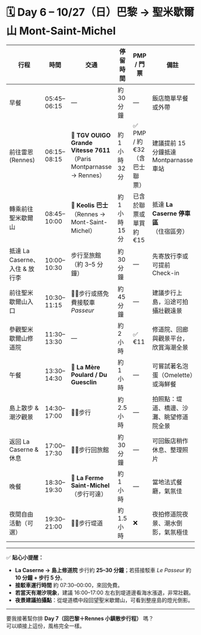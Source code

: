# 🗓️ Day 6 – 10/27（日）巴黎 → 聖米歇爾山 Mont-Saint-Michel

| 行程 | 時間 | 交通 | 停留時間 | PMP / 門票 | 備註 |
|------|------|------|-----------|-------------|------|
| 早餐 | 05:45–06:15 | — | 約 30 分鐘 | — | 飯店簡單早餐或外帶 |
| 前往雷恩 (Rennes) | 06:15–08:15 | 🚆 **TGV OUIGO Grande Vitesse 7611**（Paris Montparnasse → Rennes） | 約 1 小時 32 分 | ✅ PMP / 約 €32（含巴士聯票） | 建議提前 15 分鐘抵達 Montparnasse 車站 |
| 轉乘前往聖米歇爾山 | 08:45–10:00 | 🚌 **Keolis 巴士**（Rennes → Mont-Saint-Michel） | 約 1 小時 15 分 | 已含於聯票或單買約 €15 | 抵達 **La Caserne 停車區**（住宿區旁） |
| 抵達 La Caserne、入住 & 放行李 | 10:00–10:30 | 步行至旅館（約 3–5 分鐘） | 約 30 分鐘 | — | 先寄放行李或可提前 Check-in |
| 前往聖米歇爾山入口 | 10:30–11:15 | 🚶‍♀️步行或搭免費接駁車 *Passeur* | 約 45 分鐘 | — | 建議步行上島，沿途可拍攝壯觀遠景 |
| 參觀聖米歇爾山修道院 | 11:30–13:30 | — | 約 2 小時 | ✅ €11 | 修道院、回廊與觀景平台，欣賞海潮全景 |
| 午餐 | 13:30–14:30 | 🍴 **La Mère Poulard / Du Guesclin** | 約 1 小時 | — | 可嘗試著名泡蛋（Omelette）或海鮮餐 |
| 島上散步 & 潮汐觀景 | 14:30–17:00 | 🚶‍♀️步行 | 約 2.5 小時 | — | 拍照點：堤道、橋邊、沙灘、眺望修道院全景 |
| 返回 La Caserne & 休息 | 17:00–17:30 | 🚶‍♀️步行回旅館 | 約 30 分鐘 | — | 可回飯店稍作休息、整理照片 |
| 晚餐 | 18:30–19:30 | 🍴 **La Ferme Saint-Michel**（步行可達） | 約 1 小時 | — | 當地法式餐廳，氣氛佳 |
| 夜間自由活動（可選） | 19:30–21:00 | 🚶‍♀️步行堤道 | 約 1.5 小時 | ❌ | 夜拍修道院夜景、潮水倒影，氣氛極佳 |

---

✅ **貼心小提醒：**
- **La Caserne → 島上修道院** 步行約 **25–30 分鐘**；若搭接駁車 *Le Passeur* 約 **10 分鐘 + 步行 5 分**。  
- **接駁車運行時間** 約 07:30–00:00，來回免費。  
- **若當天有潮汐現象**，建議 16:00–17:00 左右到堤道邊看海水漲退，非常壯觀。  
- **夜景建議拍攝點**：從堤道橋中段回望聖米歇爾山，可看到整座島的燈光倒影。  

---

要我接著幫你排 **Day 7（回巴黎＋Rennes 小鎮散步行程）** 嗎？  
可以順接上這份，風格完全一樣。
